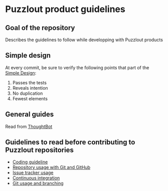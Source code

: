 # Puzzlout product guidelines

## Goal of the repository
Describes the guidelines to follow while developping with Puzzlout products

## Simple design
At every commit, be sure to verify the following points that part of the [Simple Design](http://martinfowler.com/bliki/BeckDesignRules.html):

1. Passes the tests
2. Reveals intention
3. No duplication
4. Fewest elements

## General guides
Read from [ThoughtBot](https://github.com/thoughtbot/guides)

## Guidelines to read before contributing to Puzzlout repositories

- [Coding guideline](https://github.com/Puzzlout/DevGuidelines/issues/8)
- [Repository usage with Git and GitHub](https://github.com/Puzzlout/DevGuidelines/issues/11)
- [Issue tracker usage](https://github.com/Puzzlout/DevGuidelines/issues/10)
- [Continuous integration](https://github.com/Puzzlout/DevGuidelines/issues/9)
- [Git usage and branching](https://github.com/Puzzlout/DevGuidelines/issues/7)
